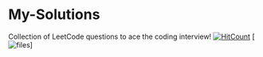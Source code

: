 # My-Solutions
Collection of LeetCode questions to ace the coding interview! 
[![HitCount](http://hits.dwyl.com/preethamdasari/My-Solutions.svg)](http://hits.dwyl.com/preethamdasari/My-Solutions)
[![files](/github/directory-file-count/:user/:repo)]
